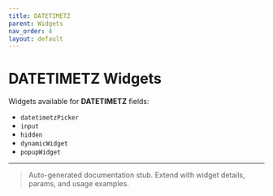 ```yaml
---
title: DATETIMETZ
parent: Widgets
nav_order: 4
layout: default
---
```


# DATETIMETZ Widgets

Widgets available for **DATETIMETZ** fields:

- `datetimetzPicker`
- `input`
- `hidden`
- `dynamicWidget`
- `popupWidget`

---

> Auto-generated documentation stub. Extend with widget details, params, and usage examples.
